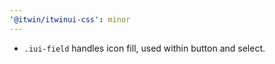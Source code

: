 ```yaml
---
'@itwin/itwinui-css': minor
---
```


- `.iui-field` handles icon fill, used within button and select.
